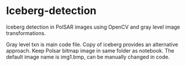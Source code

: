 # Iceberg-detection
Iceberg detection in PolSAR images using OpenCV and gray level image transformations.

Gray level txn is main code file. Copy of iceberg provides an alternative approach. 
Keep Polsar bitmap image in same folder as notebook. The default image name is img1.bmp, can be manually changed in code.
